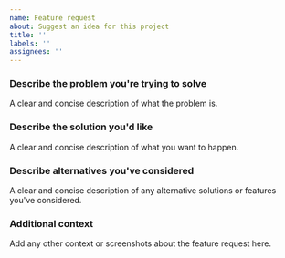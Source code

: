 ```yaml
---
name: Feature request
about: Suggest an idea for this project
title: ''
labels: ''
assignees: ''
---
```


### Describe the problem you're trying to solve

A clear and concise description of what the problem is.

### Describe the solution you'd like

A clear and concise description of what you want to happen.

### Describe alternatives you've considered

A clear and concise description of any alternative solutions or features you've
considered.

### Additional context

Add any other context or screenshots about the feature request here.
